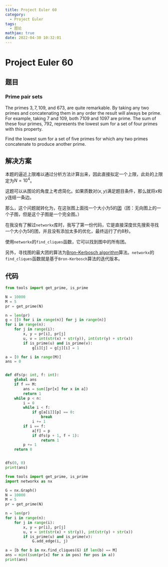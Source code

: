 ```yaml
---
title: Project Euler 60
category:
  - Project Euler
tags:
  - 图论
mathjax: true
date: 2022-04-30 10:32:01
---
```


<escape><!-- more --></escape>

# Project Euler 60

## 题目

### Prime pair sets

The primes $3, 7, 109,$ and $673$, are quite remarkable. By taking any two primes and concatenating them in any order the result will always be prime. For example, taking $7$ and $109$, both $7109$ and $1097$ are prime. The sum of these four primes, $792$, represents the lowest sum for a set of four primes with this property.

Find the lowest sum for a set of five primes for which any two primes concatenate to produce another prime.

## 解决方案

本题的逼近上限难以通过分析方法计算出来，因此直接拟定一个上限，此处的上限定为$N=10^4$。

这题可以从图论的角度上考虑简化。如果质数对$(x,y)$满足题目条件，那么就将$x$和$y$连结一条边。

那么，这个问题就转化为，在这张图上面找一个大小为$5$的[团](https://en.wikipedia.org/wiki/Clique_(graph_theory))（团：无向图上的一个子图，但是这个子图是一个完全图。）

在我没有了解过`networkx`库时，我写了第一份代码，它是直接深度优先搜索寻找一个大小为$5$的团，并且没有添加太多的优化，最终运行了约$8$秒。

使用`networkx`的`find_cliques`函数，它可以找到图中的所有团。

另外，寻找图的最大团的算法为[Bron–Kerbosch algorithm](https://en.wikipedia.org/wiki/Bron%E2%80%93Kerbosch_algorithm)算法。`networkx`的`find_cliques`函数就是基于`Bron-Kerbosch`算法的迭代版本。

## 代码

```py
from tools import get_prime, is_prime

N = 10000
M = 5
pr = get_prime(N)

n = len(pr)
g = [[0 for i in range(n)] for j in range(n)]
for i in range(n):
    for j in range(i):
        x, y = pr[i], pr[j]
        u, v = int(str(x) + str(y)), int(str(y) + str(x))
        if is_prime(u) and is_prime(v):
            g[i][j] = g[j][i] = 1

a = [0 for i in range(M)]
ans = 0


def dfs(p: int, f: int):
    global ans
    if f == M:
        ans = sum([pr[x] for x in a])
        return 1
    while p < n:
        i = 0
        while i < f:
            if g[a[i]][p] == 0:
                break
            i += 1
        if i == f:
            a[f] = p
            if dfs(p + 1, f + 1):
                return 1
        p += 1
    return 0


dfs(0, 0)
print(ans)
```

```py
from tools import get_prime, is_prime
import networkx as nx

G = nx.Graph()
N = 10000
M = 5
pr = get_prime(N)

n = len(pr)
for i in range(n):
    for j in range(i):
        x, y = pr[i], pr[j]
        u, v = int(str(x) + str(y)), int(str(y) + str(x))
        if is_prime(u) and is_prime(v):
            G.add_edge(i, j)

a = [b for b in nx.find_cliques(G) if len(b) == M]
ans = min((sum(pr[x] for x in pos) for pos in a))
print(ans)
```
